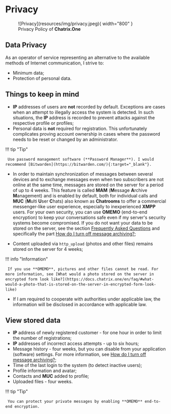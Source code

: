 # Privacy

<figure markdown>
   ![Privacy](resources/img/privacy.jpeg){ width="800" }
   <figcaption>Privacy Policy of <b>Chatrix.One</b></figcaption>
</figure>

## Data Privacy

As an operator of service representing an alternative to the available methods of Internet communication, I strive to:

- Minimum data;
- Protection of personal data.

## Things to keep in mind

- **IP** addresses of users are **not** recorded by default. Exceptions are cases when an attempt to illegally access the system is detected. In such situations, the **IP** address is recorded to prevent attacks against the respective profile or profiles;
- Personal data is **not** required for registration. This unfortunately complicates proving account ownership in cases where the password needs to be reset or changed by an administrator.

!!! tip "Tip"

     Use password management software (**Password Manager**). I would recommend [Bitwarden](https://bitwarden.com/){:target="_blank"}.

- In order to maintain synchronization of messages between several devices and to exchange messages even when two subscribers are not online at the same time, messages are stored on the server for a period of up to 4 weeks. This feature is called **MAM** (**M**essage **A**rchive **M**anagement) and is enabled by default, both for individual calls and **MUC** (**M**ulti **U**ser **C**hats) also known as **Chatrooms** to offer a commercial messenger-like user experience, especially to inexperienced **XMPP** users. For your own security, you can use **OMEMO** (end-to-end encryption) to keep your conversations safe even if my server's security systems become compromised. If you do not want your data to be stored on the server, see the section [Frequently Asked Questions](https://docs.chatrix.one/en/faq/) and specifically the part [How do I turn off message archiving?](https://docs.chatrix.one/en/faq/#how-do-i-turn-off-message-archiving);

- Content uploaded via `http_upload` (photos and other files) remains stored on the server for 4 weeks;

!!! info "Information"

     If you use **OMEMO**, pictures and other files cannot be read. For more information, see [What would a photo stored on the server in encrypted form look like?](https://docs.chatrix.one/en/faq/#what-would-a-photo-that-is-stored-on-the-server-in-encrypted-form-look-like)

- If I am required to cooperate with authorities under applicable law, the information will be disclosed in accordance with applicable law.

## View stored data

- **IP** address of newly registered customer - for one hour in order to limit the number of registrations;
- **IP** addresses of incorrect access attempts - up to six hours;
- Message history - four weeks, but you can disable from your application (software) settings. For more information, see [How do I turn off message archiving?](https://docs.chatrix.one/faq/#_28);
- Time of the last login to the system (to detect inactive users);
- Profile information and avatar;
- Contacts and **MUC** added to profile;
- Uploaded files - four weeks.

!!! tip "Tip"

     You can protect your private messages by enabling **OMEMO** end-to-end encryption.
